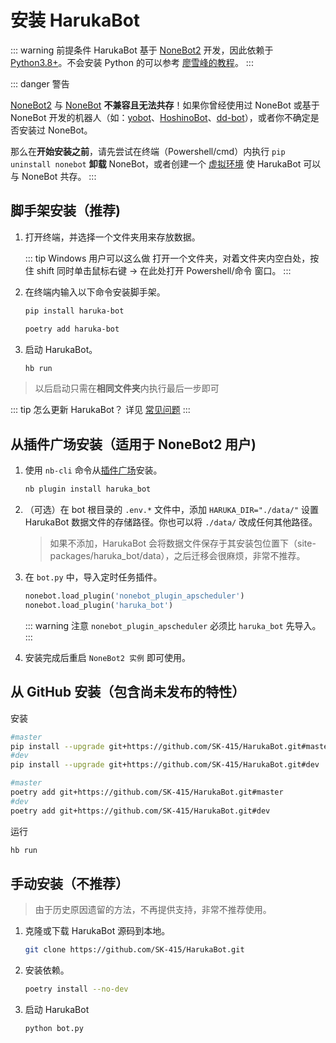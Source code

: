 #  安装 HarukaBot

::: warning 前提条件
HarukaBot 基于 [NoneBot2](https://github.com/nonebot/nonebot2) 开发，因此依赖于 [Python3.8+](https://www.python.org/downloads/release/python-386/)。不会安装 Python 的可以参考 [廖雪峰的教程](https://www.liaoxuefeng.com/wiki/1016959663602400/1016959856222624)。
:::

::: danger 警告

[NoneBot2](https://github.com/nonebot/nonebot2) 与 [NoneBot](https://github.com/nonebot/nonebot) **不兼容且无法共存**！如果你曾经使用过 NoneBot 或基于 NoneBot 开发的机器人（如：[yobot](https://github.com/pcrbot/yobot)、[HoshinoBot](https://github.com/Ice-Cirno/HoshinoBot)、[dd-bot](https://github.com/SK-415/dd-bot)），或者你不确定是否安装过 NoneBot。

那么在**开始安装之前**，请先尝试在终端（Powershell/cmd）内执行 `pip uninstall nonebot` **卸载** NoneBot，或者创建一个 [虚拟环境](https://docs.python.org/zh-cn/3/library/venv.html#creating-virtual-environments) 使 HarukaBot 可以与 NoneBot 共存。
 :::

## 脚手架安装（推荐)

1. 打开终端，并选择一个文件夹用来存放数据。

    ::: tip Windows 用户可以这么做
    打开一个文件夹，对着文件夹内空白处，按住 shift 同时单击鼠标右键 -> 在此处打开 Powershell/命令 窗口。
    :::

2. 在终端内输入以下命令安装脚手架。

    <code-group>
    <code-block title="pip">

    ```sh
    pip install haruka-bot
    ```
    </code-block>

    <code-block title="poetry">

    ```sh
    poetry add haruka-bot
    ```
    </code-block>
    </code-group>

3. 启动 HarukaBot。

    ```sh
    hb run
    ```

> 以后启动只需在**相同文件夹**内执行最后一步即可

::: tip 怎么更新 HarukaBot？
详见 [常见问题](../usage/faq.md#怎么更新-harukabot)
:::

## 从插件广场安装（适用于 NoneBot2 用户)

1. 使用 `nb-cli` 命令从[插件广场](https://v2.nonebot.dev/plugin-store.html)安装。

    ```sh
    nb plugin install haruka_bot
    ```

2. （可选）在 bot 根目录的 `.env.*` 文件中，添加 `HARUKA_DIR="./data/"` 设置 HarukaBot 数据文件的存储路径。你也可以将 `./data/` 改成任何其他路径。

    > 如果不添加，HarukaBot 会将数据文件保存于其安装包位置下（site-packages/haruka_bot/data），之后迁移会很麻烦，非常不推荐。

3. 在 `bot.py` 中，导入定时任务插件。

    ```python {1}
    nonebot.load_plugin('nonebot_plugin_apscheduler')
    nonebot.load_plugin('haruka_bot')
    ```

    ::: warning 注意
    `nonebot_plugin_apscheduler` 必须比 `haruka_bot` 先导入。
    :::

4. 安装完成后重启 `NoneBot2 实例` 即可使用。

## 从 GitHub 安装（包含尚未发布的特性）

安装

<code-group>
<code-block title="pip">

```sh
#master
pip install --upgrade git+https://github.com/SK-415/HarukaBot.git#master
#dev
pip install --upgrade git+https://github.com/SK-415/HarukaBot.git#dev
```
</code-block>

<code-block title="poetry">

```sh
#master
poetry add git+https://github.com/SK-415/HarukaBot.git#master
#dev
poetry add git+https://github.com/SK-415/HarukaBot.git#dev
```
</code-block>
</code-group>

运行

```sh
hb run
```

##  手动安装（不推荐）

> 由于历史原因遗留的方法，不再提供支持，非常不推荐使用。

1. 克隆或下载 HarukaBot 源码到本地。

    ```sh
    git clone https://github.com/SK-415/HarukaBot.git
    ```

2. 安装依赖。

    ```sh
    poetry install --no-dev
    ```

3. 启动 HarukaBot

    ```sh
    python bot.py
    ```

